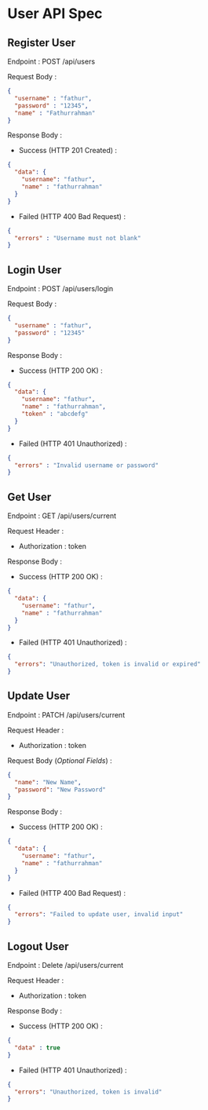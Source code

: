 # User API Spec

## Register User

Endpoint : POST /api/users

Request Body : 
```json
{
  "username" : "fathur",
  "password" : "12345",
  "name" : "Fathurrahman"
}
```

Response Body :

- Success (HTTP 201 Created) :
```json
{
  "data": {
    "username": "fathur",
    "name" : "fathurrahman"
  }
}
```

- Failed (HTTP 400 Bad Request) :
```json
{
  "errors" : "Username must not blank"
}
```


## Login User

Endpoint : POST /api/users/login

Request Body :
```json
{
  "username" : "fathur",
  "password" : "12345"
}
```
Response Body :

- Success (HTTP 200 OK) :
```json
{
  "data": {
    "username": "fathur",
    "name" : "fathurrahman",
    "token" : "abcdefg"
  }
}
```

- Failed (HTTP 401 Unauthorized) :
```json
{
  "errors" : "Invalid username or password"
}
```

## Get User

Endpoint : GET /api/users/current

Request Header :
- Authorization : token

Response Body :

- Success (HTTP 200 OK) :
```json
{
  "data": {
    "username": "fathur",
    "name" : "fathurrahman"
  }
}
```

- Failed (HTTP 401 Unauthorized) :
```json
{
  "errors": "Unauthorized, token is invalid or expired"
}
```


## Update User

Endpoint : PATCH /api/users/current

Request Header :
- Authorization : token

Request Body (_Optional Fields_) :
```json
{
  "name": "New Name",
  "password": "New Password"
}
```

Response Body :

- Success (HTTP 200 OK) :
```json
{
  "data": {
    "username": "fathur",
    "name" : "fathurrahman"
  }
}
```

- Failed (HTTP 400 Bad Request) :
```json
{
  "errors": "Failed to update user, invalid input"
}
```


## Logout User

Endpoint : Delete /api/users/current

Request Header :
- Authorization : token

Response Body :

- Success (HTTP 200 OK) :
```json
{
  "data" : true
}
```

- Failed (HTTP 401 Unauthorized) : 
```json
{
  "errors": "Unauthorized, token is invalid"
}
```
